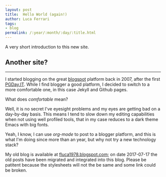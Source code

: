 ```yaml
---
layout: post
title:  Hello World (again!)
author: Luca Ferrari
tags:
- blog
permalink: /:year/:month/:day/:title.html
---
```

A very short introduction to this new site.

## Another site?
-----

I started blogging on the great [blogspot](http://blogspot.com) platform back in 2007, after the first [PGDay.IT](http://pgday.it).
While I find blogger a good platform, I decided to switch to a more comfortable one, in this case Jekyll and Github pages.

What does *comfortable* mean?

Well, it is no secret I've eyesight problems and my eyes are getting bad on a day-by-day basis. This means I tend to slow down my editing capabilities when not using well profiled tools, that in my case reduces to a dark theme Emacs with big fonts.

Yeah, I know, I can use *org-mode* to post to a blogger platform, and this is what I'm doing since more than an year, but why not try a new technology stack?

My old blog is available at [fluca1978.blogspot.com](http://fluca1978.blogspot.com);
on date 2017-07-17 the old posts have been migrated and integrated into this blog. Please be patitent because
the stylesheets will not the be same and some link could be broken.
